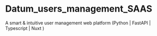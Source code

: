 # Datum_users_management_SAAS
A smart &amp; intuitive user management web platform (Python | FastAPI |  Typescript | Nuxt )
